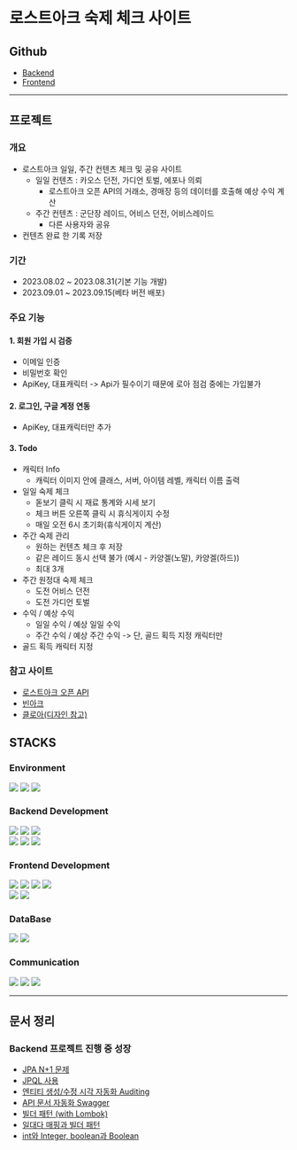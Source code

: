 # 로스트아크 숙제 체크 사이트
## Github
- [Backend](https://github.com/minhyeok2487/LostarkTodo)
- [Frontend](https://github.com/minhyeok2487/lostarkTodoReact)
---
## 프로젝트
### 개요
- 로스트아크 일일, 주간 컨텐츠 체크 및 공유 사이트
    - 일일 컨텐츠 : 카오스 던전, 가디언 토벌, 에포나 의뢰
        - 로스트아크 오픈 API의 거래소, 경매장 등의 데이터를 호출해 예상 수익 계산
    - 주간 컨텐츠 : 군단장 레이드, 어비스 던전, 어비스레이드
        - 다른 사용자와 공유
- 컨텐츠 완료 한 기록 저장

### 기간
* 2023.08.02 ~ 2023.08.31(기본 기능 개발)
* 2023.09.01 ~ 2023.09.15(베타 버전 배포)

### 주요 기능
#### 1. 회원 가입 시 검증
* 이메일 인증 
* 비밀번호 확인 
* ApiKey, 대표캐릭터 -> Api가 필수이기 때문에 로아 점검 중에는 가입불가

#### 2. 로그인, 구글 계정 연동
* ApiKey, 대표캐릭터만 추가

#### 3. Todo
* 캐릭터 Info
  * 캐릭터 이미지 안에 클래스, 서버, 아이템 레벨, 캐릭터 이름 출력
* 일일 숙제 체크
  * 돋보기 클릭 시 재료 통계와 시세 보기
  * 체크 버튼 오른쪽 클릭 시 휴식게이지 수정
  * 매일 오전 6시 초기화(휴식게이지 계산)
* 주간 숙제 관리
  * 원하는 컨텐츠 체크 후 저장
  * 같은 레이드 동시 선택 불가 (예시 - 카양겔(노말), 카양겔(하드))
  * 최대 3개
* 주간 원정대 숙제 체크
  * 도전 어비스 던전
  * 도전 가디언 토벌
* 수익 / 예상 수익
  * 일일 수익 / 예상 일일 수익
  * 주간 수익 / 예상 주간 수익 -> 단, 골드 획득 지정 캐릭터만
* 골드 획득 캐릭터 지정

### 참고 사이트
* [로스트아크 오픈 API](https://developer-lostark.game.onstove.com/getting-started)
* [빈아크](https://ark.bynn.kr/to-do)
* [클로아(디자인 참고)](https://kloa.gg)


## STACKS
### Environment
<div>
  <img src="https://img.shields.io/badge/amazonaws-232F3E?style=for-the-badge&logo=amazonaws&logoColor=white">
  <img src="https://img.shields.io/badge/git-F05032?style=for-the-badge&logo=git&logoColor=white">
  <img src="https://img.shields.io/badge/github-181717?style=for-the-badge&logo=github&logoColor=white">
</div>

### Backend Development
<div>
  <img src="https://img.shields.io/badge/java-007396?style=for-the-badge&logo=java&logoColor=white">
  <img src="https://img.shields.io/badge/springboot-6DB33F?style=for-the-badge&logo=springboot&logoColor=white">
  <img src="https://img.shields.io/badge/gradle-02303A?style=for-the-badge&logo=gradle&logoColor=white">
</div>
<div>
  <img src="https://img.shields.io/badge/Intellij-000000?style=for-the-badge&logo=IntelliJ%20IDEA&logoColor=white">
  <img src="https://img.shields.io/badge/amazonec2-FF9900?style=for-the-badge&logo=amazonec2&logoColor=white">
  <img src="https://img.shields.io/badge/ubuntu-E95420?style=for-the-badge&logo=ubuntu&logoColor=white">
</div>

### Frontend Development
<div>
  <img src="https://img.shields.io/badge/html5-E34F26?style=for-the-badge&logo=html5&logoColor=white">
<img src="https://img.shields.io/badge/css-1572B6?style=for-the-badge&logo=css3&logoColor=white">
<img src="https://img.shields.io/badge/javascript-F7DF1E?style=for-the-badge&logo=javascript&logoColor=black">
<img src="https://img.shields.io/badge/jquery-0769AD?style=for-the-badge&logo=jquery&logoColor=white">
</div>
<div>
  <img src="https://img.shields.io/badge/Thymeleaf-005F0F?style=for-the-badge&logo=Thymeleaf&logoColor=white">
<img src="https://img.shields.io/badge/react-61DAFB?style=for-the-badge&logo=react&logoColor=white">
</div>

### DataBase
<div>
  <img src="https://img.shields.io/badge/amazonrds-527FFF?style=for-the-badge&logo=amazonrds&logoColor=white">
<img src="https://img.shields.io/badge/mariaDB-003545?style=for-the-badge&logo=mariaDB&logoColor=white">
</div>

### Communication
<div>
  <img src="https://img.shields.io/badge/jira-0052CC?style=for-the-badge&logo=jira&logoColor=white">
<img src="https://img.shields.io/badge/confluence-172B4D?style=for-the-badge&logo=confluence&logoColor=white">
<img src="https://img.shields.io/badge/discord-5865F2?style=for-the-badge&logo=discord&logoColor=white">
</div>

---
## 문서 정리
### Backend 프로젝트 진행 중 성장
* [JPA N+1 문제](https://repeater2487.tistory.com/129)
* [JPQL 사용](https://repeater2487.tistory.com/130)
* [엔티티 생성/수정 시각 자동화 Auditing](https://repeater2487.tistory.com/131)
* [API 문서 자동화 Swagger](https://repeater2487.tistory.com/134)
* [빌더 패턴 (with Lombok)](https://repeater2487.tistory.com/135)
* [일대다 매핑과 빌더 패턴](https://repeater2487.tistory.com/136)
* [int와 Integer, boolean과 Boolean](https://repeater2487.tistory.com/137)

